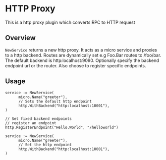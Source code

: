 # HTTP Proxy

This is a http proxy plugin which converts RPC to HTTP request

## Overview

`NewService` returns a new http proxy. It acts as a micro service and proxies to a http backend.
Routes are dynamically set e.g Foo.Bar routes to /foo/bar. The default backend is http:localhost:9090.
Optionally specify the backend endpoint url or the router. Also choose to register specific endpoints.

## Usage

```
service := NewService(
      micro.Name("greeter"),
      // Sets the default http endpoint
      http.WithBackend("http:localhost:10001"),
)

// Set fixed backend endpoints
// register an endpoint
http.RegisterEndpoint("Hello.World", "/helloworld")

service := NewService(
      micro.Name("greeter"),
      // Set the http endpoint
      http.WithBackend("http:localhost:10001"),
)
```
